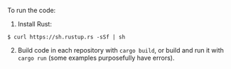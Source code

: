 
To run the code:

1. Install Rust:

  ```shell
  $ curl https://sh.rustup.rs -sSf | sh
  ```

2. Build code in each repository with `cargo build`, or build and run it with `cargo run` (some examples purposefully have errors).
